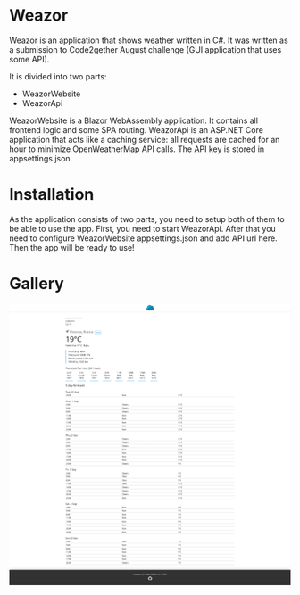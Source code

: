 # Weazor
Weazor is an application that shows weather written in C#. It was written as a submission to Code2gether August challenge (GUI application that uses some API).

It is divided into two parts:
- WeazorWebsite
- WeazorApi

WeazorWebsite is a Blazor WebAssembly application. It contains all frontend logic and some SPA routing.
WeazorApi is an ASP.NET Core application that acts like a caching service: all requests are cached for an hour to minimize OpenWeatherMap API calls. 
The API key is stored in appsettings.json.

# Installation
As the application consists of two parts, you need to setup both of them to be able to use the app. 
First, you need to start WeazorApi.
After that you need to configure WeazorWebsite appsettings.json and add API url here. Then the app will be ready to use!

# Gallery

![Weather webpage screenshot](application_screenshot.png)
